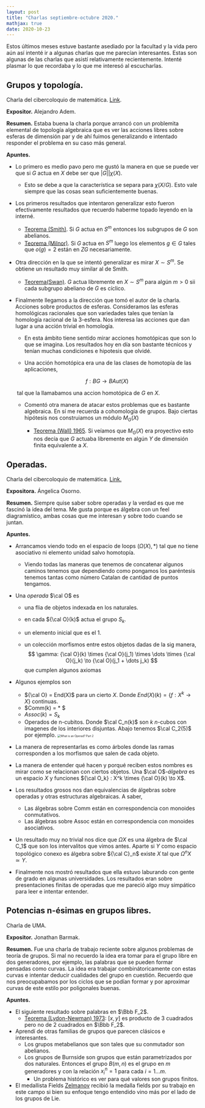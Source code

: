 ```yaml
---
layout: post
title: "Charlas septiembre-octubre 2020."
mathjax: true
date: 2020-10-23
---
```


Estos últimos meses estuve bastante asediado por la facultad y la vida pero aún así intenté ir a algunas charlas que me parecían interesantes. Estas son algunas de las charlas que asistí relativamente recientemente. Intenté plasmar lo que recordaba y lo que me interesó al escucharlas.

## Grupos y topología.

Charla del cibercoloquio de matemática. [Link](https://www.youtube.com/watch?v=CLvoiIzX5iE).

**Expositor.** Alejandro Adem.

**Resumen.** Estaba buena la charla porque arrancó con un problemita elemental de topología algebraica que es ver las acciones libres sobre esferas de dimensión par y de ahí fuimos generalizando e intentado responder el problema en su caso más general. 

**Apuntes.**

* Lo primero es medio pavo pero me gustó la manera en que se puede ver que si $G$ actua en $X$ debe ser que $|G| | \chi(X)$. 

  * Esto se debe a que la característica se separa para $\chi(X/G)$. Esto vale siempre que las cosas sean suficientemente buenas.

* Los primeros resultados que intentaron generalizar esto fueron efectivamente resultados que recuerdo haberme topado leyendo en la interné.

  * <u>Teorema (Smith)</u>. Si $G$ actua en $S^m$ entonces los subgrupos de $G$ son abelianos.
  * <u>Teorema (Milnor)</u>. Si $G$ actua en $S^m$ luego los elementos $g \in G$ tales que $o(g) = 2$ están en $ZG$ necesariamente.

* Otra dirección en la que se intentó generalizar es mirar $X \sim S^m$. Se obtiene un resultado muy similar al de Smith.

  * <u>Teorema(Swan)</u>. $G$ actua libremente en $X \sim S^m$ para algún $m > 0$  sii cada subgrupo abeliano de $G$ es cíclico.

* Finalmente llegamos a la dirección que tomó el autor de la charla. Acciones sobre productos de esferas. Consideramos las esferas homológicas racionales que son variedades tales que tenían la homología racional de la 3-esfera. Nos interesa las acciones que dan lugar a una acción trivial en homología. 

  *  En esta ámbito tiene sentido mirar acciones homotópicas que son lo que se imagina. Los resultados hoy en día son bastante técnicos y tenían muchas condiciones e hipotesis que olvidé.

    * Una acción homotópica era una de las clases de homotopía de las aplicaciones,

    $$
    f: BG \to BAut(X)
    $$

    ​	tal que la llamabamos una accion homotópica de $G$ en $X$.

  * Comentó otra manera de atacar estos problemas que es bastante algebraica. En sí me recuerda a cohomología de grupos. Bajo ciertas hipótesis nos construiamos un módulo $M_G(X)$ 

    * <u>Teorema (Wall) 1965</u>. Si veíamos que $M_G(X)$ era proyectivo esto nos decía que $G$ actuaba libremente en algún $Y$ de dimensión finita equivalente a $X$. 



## Operadas.

Charla del cibercoloquio de matemática. [Link.](https://www.youtube.com/watch?v=xNTjZIxz7UI)

**Expositora.** Ángelica Osorno.

**Resumen.** Siempre quise saber sobre operadas y la verdad es que me fascinó la idea del tema. Me gusta porque es álgebra con un feel diagramístico, ambas cosas que me interesan y sobre todo cuando se juntan. 

**Apuntes.**

* Arrancamos viendo todo en el espacio de loops $(\Omega(X), *)$ tal que no tiene asociativo ni elemento unidad salvo homotopía.

  * Viendo todas las maneras que tenemos de concatenar algunos caminos tenemos que dependiendo como pongamos los paréntesis tenemos tantas como número Catalan de cantidad de puntos tengamos.

* Una *operada* $\cal O$ es 

  * una flia de objetos indexada en los naturales. 

  * en cada ${\cal O}(k)$ actua el grupo $S_k$. 

  * un elemento inicial que es el $1$.

  * un colección morfismos entre estos objetos dadas de la sig manera,
    $$
    \gamma: {\cal O}(k) \times {\cal O}(j_1) \times \dots \times {\cal O}(j_k) \to {\cal O}(j_1 + \dots j_k)
    $$
    que cumplen algunos axiomas

* Algunos ejemplos son 

  *  ${\cal O} = End(X)$ para un cierto $X$. Donde $End(X)(k) = \{  f:X^k \to X \}$ continuas.
  * $Comm(k) = * $
  * $Assoc(k) = S_k$
  * Operados de n-cubitos. Donde $\cal C_n(k)$ son $k$  $n$-cubos con imagenes de los interiores disjuntas. Abajo tenemos $\cal C_2(5)$ por ejemplo.
    <img src="/home/emi/Documents/PINO/leolerena.github.io/fotos/5b58d59918120c8a9d538252_2cube.jpg" alt="What is an Operad? Part 2" style="zoom: 50%;" />

* La manera de representarlas es como árboles donde las ramas corresponden a los morfismos que salen de cada objeto.

* La manera de entender qué hacen y porqué reciben estos nombres es mirar como se relacionan con ciertos objetos. Una $\cal O$*-álgebra* es un espacio $X$  y funciones ${\cal O_k} : X^k \times {\cal O}(k) \to X$.

* Los resultados grosos nos dan equivalencias de álgebras sobre operadas y otras estructuras algebraicas. A saber,

  * Las álgebras sobre Comm están en correspondencia con monoides conmutativos.
  * Las álgebras sobre Assoc están en correspondencia con monoides asociativos.
  
* Un resultado muy no trivial nos dice que $\Omega X$ es una álgebra de $\cal C_1$ que son los intervalitos que vimos antes. Aparte si $Y$ como espacio topológico conexo es álgebra sobre ${\cal C}_n$ existe $X$ tal que $\Omega^n X \simeq Y$.

* Finalmente nos mostró resultados que ella estuvo laburando con gente de grado en algunas universidades. Los resultados eran sobre presentaciones finitas de operadas que me pareció algo muy simpático para leer e intentar entender. 

  

  

  

  

  

## Potencias n-ésimas en grupos libres.

Charla de UMA.

**Expositor.** Jonathan Barmak.

**Resumen.** Fue una charla de trabajo reciente sobre algunos problemas de teoría de grupos. Si mal no recuerdo la idea era tomar para el grupo libre en dos generadores, por ejemplo, las palabras que se pueden formar pensadas como curvas. La idea era trabajar combinátoricamente con estas curvas e intentar deducir cualidades del grupo en cuestión. Recuerdo que nos preocupabamos por los ciclos que se podían formar y por aproximar curvas de este estilo por poligonales buenas.

**Apuntes.**

* El siguiente resultado sobre palabras en $\Bbb F_2$.
  * <u>Teorema (Lydon-Newman) 1973</u>: $[x,y]$ es producto de 3 cuadrados pero no de 2 cuadrados en $\Bbb F_2$.
* Aprendí de otras familias de grupos que parecen clásicos e interesantes. 
  * Los grupos metabelianos que son tales que su conmutador son abelianos.
  * Los grupos de Burnside son grupos que están parametrizados por dos naturales. Entonces el grupo $B(m,n)$ es el grupo en $m$ generadores y con la relación $x_i^n = 1$ para cada $i=1 \dots m$. 
    * Un problema histórico es ver para qué valores son grupos finitos.
* El medallista Fields <u>Zelmanov</u> recibió la medalla fields por su trabajo en este campo si bien su enfoque tengo entendido vino más por el lado de los grupos de Lie.



